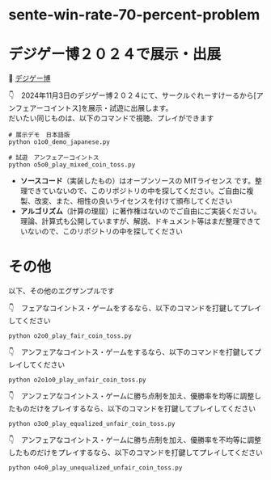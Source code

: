 # sente-win-rate-70-percent-problem

# デジゲー博２０２４で展示・出展

📖 [デジゲー博](https://digigame-expo.org/)  

👇　2024年11月3日のデジゲー博２０２４にて、サークルぐれーすけーるから[アンフェアーコイントス]を展示・試遊に出展します。  
だいたい同じものは、以下のコマンドで視聴、プレイができます  

```shell
# 展示デモ　日本語版
python o1o0_demo_japanese.py

# 試遊　アンフェアーコイントス
python o5o0_play_mixed_coin_toss.py
```

* **ソースコード**（実装したもの）はオープンソースの MITライセンス です。整理できていないので、このリポジトリの中を探してください。ご自由に複製、改変、また、相性の良いライセンスを付けて頒布してください
* **アルゴリズム**（計算の理屈）に著作権はないのでご自由にご実装ください。理論、計算式も公開していますが、解説、ドキュメント等はまだ整理できていないので、このリポジトリの中を探してください

# その他

以下、その他のエグザンプルです  

👇　フェアなコイントス・ゲームをするなら、以下のコマンドを打鍵してプレイしてください  

```shell
python o2o0_play_fair_coin_toss.py
```

👇　アンフェアなコイントス・ゲームをするなら、以下のコマンドを打鍵してプレイしてください  

```shell
python o2o1o0_play_unfair_coin_toss.py
```

👇　アンフェアなコイントス・ゲームに勝ち点制を加え、優勝率を均等に調整したものだけをプレイするなら、以下のコマンドを打鍵してプレイしてください  

```shell
python o3o0_play_equalized_unfair_coin_toss.py
```

👇　アンフェアなコイントス・ゲームに勝ち点制を加え、優勝率を不均等に調整したものだけをプレイするなら、以下のコマンドを打鍵してプレイしてください  

```shell
python o4o0_play_unequalized_unfair_coin_toss.py
```
